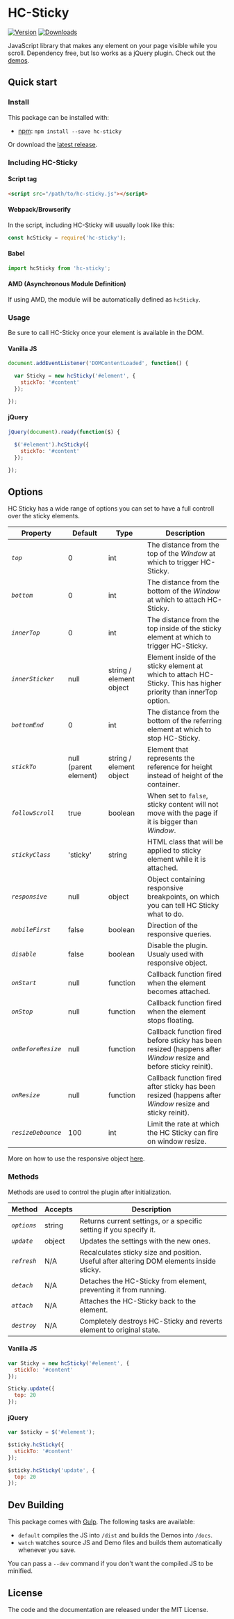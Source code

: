 HC-Sticky
=========

[![Version](https://img.shields.io/npm/v/hc-sticky.svg)](https://www.npmjs.com/package/hc-sticky) [![Downloads](https://img.shields.io/npm/dt/hc-sticky.svg)](https://www.npmjs.com/package/hc-sticky)

JavaScript library that makes any element on your page visible while you scroll. Dependency free, but lso works as a jQuery plugin.
Check out the [demos](https://somewebmedia.github.io/hc-sticky).


## Quick start

### Install

This package can be installed with:

- [npm](https://www.npmjs.com/package/hc-sticky): `npm install --save hc-sticky`

Or download the [latest release](https://github.com/somewebmedia/hc-sticky/releases).



### Including HC-Sticky

#### Script tag
```html
<script src="/path/to/hc-sticky.js"></script>
```

#### Webpack/Browserify

In the script, including HC-Sticky will usually look like this:

```js
const hcSticky = require('hc-sticky');
```

#### Babel

```js
import hcSticky from 'hc-sticky';
```

#### AMD (Asynchronous Module Definition)

If using AMD, the module will be automatically defined as `hcSticky`.


### Usage

Be sure to call HC-Sticky once your element is available in the DOM.

#### Vanilla JS

```js
document.addEventListener('DOMContentLoaded', function() {

  var Sticky = new hcSticky('#element', {
    stickTo: '#content'
  });

});
```

#### jQuery

```js
jQuery(document).ready(function($) {

  $('#element').hcSticky({
    stickTo: '#content'
  });

});
```


## Options

HC Sticky has a wide range of options you can set to have a full controll over the sticky elements.

| Property | Default | Type | Description |
|-----------|---------|-------|-------------|
| *`top`* | 0 | int | The distance from the top of the *Window* at which to trigger HC-Sticky. |
| *`bottom`* | 0 | int | The distance from the bottom of the *Window* at which to attach HC-Sticky. |
| *`innerTop`* | 0 | int | The distance from the top inside of the sticky element at which to trigger HC-Sticky. |
| *`innerSticker`* | null | string / element object | Element inside of the sticky element at which to attach HC-Sticky. This has higher priority than innerTop option. |
| *`bottomEnd`* | 0 | int | The distance from the bottom of the referring element at which to stop HC-Sticky. |
| *`stickTo`* | null (parent element) | string / element object | Element that represents the reference for height instead of height of the container. |
| *`followScroll`* | true | boolean | When set to `false`, sticky content will not move with the page if it is bigger than *Window*. |
| *`stickyClass`* | 'sticky' | string | HTML class that will be applied to sticky element while it is attached. |
| *`responsive`* | null | object | Object containing responsive breakpoints, on which you can tell HC Sticky what to do. |
| *`mobileFirst`* | false | boolean | Direction of the responsive queries. |
| *`disable`* | false | boolean | Disable the plugin. Usualy used with responsive object. |
| *`onStart`* | null | function | Callback function fired when the element becomes attached. |
| *`onStop`* | null | function | Callback function fired when the element stops floating. |
| *`onBeforeResize`* | null | function | Callback function fired before sticky has been resized (happens after *Window* resize and before sticky reinit). |
| *`onResize`* | null | function | Callback function fired after sticky has been resized (happens after *Window* resize and sticky reinit). |
| *`resizeDebounce`* | 100 | int | Limit the rate at which the HC Sticky can fire on window resize. |

More on how to use the responsive object [here](https://github.com/somewebmedia/hc-sticky/issues/55#issuecomment-416826958).


### Methods

Methods are used to control the plugin after initialization.

| Method | Accepts | Description |
|---------|---------|--------------|
| *`options`* | string | Returns current settings, or a specific setting if you specify it. |
| *`update`* | object | Updates the settings with the new ones. |
| *`refresh`* | N/A | Recalculates sticky size and position. Useful after altering DOM elements inside sticky. |
| *`detach`* | N/A | Detaches the HC-Sticky from element, preventing it from running. |
| *`attach`* | N/A | Attaches the HC-Sticky back to the element. |
| *`destroy`* | N/A | Completely destroys HC-Sticky and reverts element to original state. |

#### Vanilla JS

```js
var Sticky = new hcSticky('#element', {
  stickTo: '#content'
});

Sticky.update({
  top: 20
});
```

#### jQuery

```js
var $sticky = $('#element');

$sticky.hcSticky({
  stickTo: '#content'
});

$sticky.hcSticky('update', {
  top: 20
});
```


## Dev Building

This package comes with [Gulp](https://gulpjs.com/). The following tasks are available:

  * `default` compiles the JS into `/dist` and builds the Demos into `/docs`.
  * `watch` watches source JS and Demo files and builds them automatically whenever you save.

You can pass a `--dev` command if you don't want the compiled JS to be minified.


## License

The code and the documentation are released under the MIT License.
